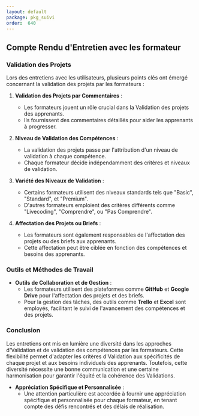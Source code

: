 ```yaml
---
layout: default
package: pkg_suivi
order:  640
---
```

## Compte Rendu d'Entretien avec les formateur 

### Validation des Projets

Lors des entretiens avec les utilisateurs, plusieurs points clés ont émergé concernant la validation des projets par les formateurs :

1. **Validation des Projets par Commentaires** :
    - Les formateurs jouent un rôle crucial dans la Validation des projets des apprenants.
    - Ils fournissent des commentaires détaillés pour aider les apprenants à progresser.

2. **Niveau de Validation des Compétences** :
    - La validation des projets passe par l'attribution d'un niveau de validation à chaque compétence.
    - Chaque formateur décide indépendamment des critères et niveaux de validation.

3. **Variété des Niveaux de Validation** :
    - Certains formateurs utilisent des niveaux standards tels que "Basic", "Standard", et "Premium".
    - D'autres formateurs emploient des critères différents comme "Livecoding", "Comprendre", ou "Pas Comprendre".

4. **Affectation des Projets ou Briefs** :
    - Les formateurs sont également responsables de l'affectation des projets ou des briefs aux apprenants.
    - Cette affectation peut être ciblée en fonction des compétences et besoins des apprenants.

### Outils et Méthodes de Travail

- **Outils de Collaboration et de Gestion** :
    - Les formateurs utilisent des plateformes comme **GitHub** et **Google Drive** pour l'affectation des projets et des briefs.
    - Pour la gestion des tâches, des outils comme **Trello** et **Excel** sont employés, facilitant le suivi de l'avancement des compétences et des projets.

### Conclusion

Les entretiens ont mis en lumière une diversité dans les approches d'Validation et de validation des compétences par les formateurs. Cette flexibilité permet d'adapter les critères d'Validation aux spécificités de chaque projet et aux besoins individuels des apprenants. Toutefois, cette diversité nécessite une bonne communication et une certaine harmonisation pour garantir l'équité et la cohérence des Validations.

- **Appréciation Spécifique et Personnalisée** :
    - Une attention particulière est accordée à fournir une appréciation spécifique et personnalisée pour chaque formateur, en tenant compte des défis rencontrés et des délais de réalisation.
